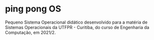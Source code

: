 # ping pong OS

Pequeno Sistema Operacional didático desenvolvido para a matéria de Sistemas Operacionais da UTFPR - Curitiba, do curso de Engenharia da Computação, em 2021/2.
